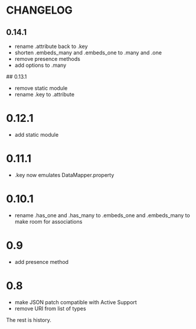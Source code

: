 # CHANGELOG

## 0.14.1
* rename .attribute back to .key
* shorten .embeds_many and .embeds_one to .many and .one
* remove presence methods
* add options to .many

## 0.13.1

* remove static module
* rename .key to .attribute

# 0.12.1

* add static module

# 0.11.1

* .key now emulates DataMapper.property

# 0.10.1

* rename .has_one and .has_many to .embeds_one and .embeds_many to make room
  for associations

# 0.9

* add presence method

# 0.8

* make JSON patch compatible with Active Support
* remove URI from list of types

The rest is history.
